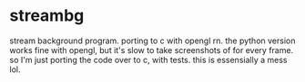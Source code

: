 # streambg
stream background program. porting to c with opengl rn.
the python version works fine with opengl, but it's slow to take screenshots of for every frame.
so I'm just porting the code over to c, with tests.
this is essensially a mess lol.
